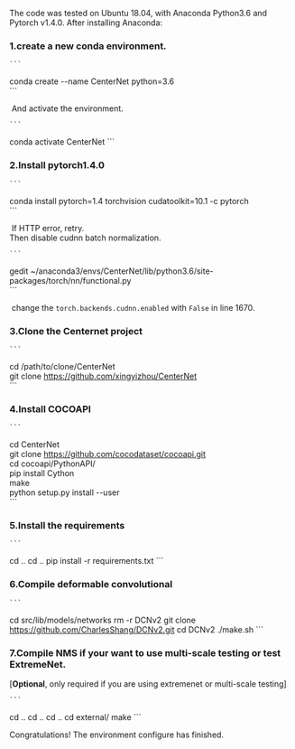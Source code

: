 The code was tested on Ubuntu 18.04, with Anaconda Python3.6 and Pytorch v1.4.0. After installing Anaconda:  

### 1.create a new conda environment.  

    ```  
conda create --name CenterNet python=3.6  
    ```

​    And activate the environment.  

    ```  
conda activate CenterNet
    ```

### 2.Install pytorch1.4.0  

    ```  
conda install pytorch=1.4 torchvision cudatoolkit=10.1 -c pytorch  
    ```

​    If HTTP error, retry.  
​    Then disable cudnn batch normalization.  

    ```
gedit ~/anaconda3/envs/CenterNet/lib/python3.6/site-packages/torch/nn/functional.py  
    ```

​    change the `torch.backends.cudnn.enabled` with `False` in line 1670.  

### 3.Clone the Centernet project  

    ```
cd /path/to/clone/CenterNet  
git clone https://github.com/xingyizhou/CenterNet  
    ```

### 4.Install COCOAPI  

    ```
cd CenterNet  
git clone https://github.com/cocodataset/cocoapi.git  
cd cocoapi/PythonAPI/  
pip install Cython  
make  
python setup.py install --user  
    ```

### 5.Install the requirements  

    ```
cd ..
cd ..
pip install -r requirements.txt
    ```

### 6.Compile deformable convolutional  

    ```  
cd src/lib/models/networks
rm -r DCNv2
git clone https://github.com/CharlesShang/DCNv2.git
cd DCNv2
./make.sh
    ```

### 7.Compile NMS if your want to use multi-scale testing or test ExtremeNet.  

[**Optional**, only required if you are using extremenet or multi-scale testing] 

    ```  
cd ..
cd ..
cd ..
cd external/
make
    ```



Congratulations! The environment configure has finished.
